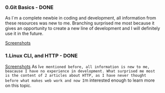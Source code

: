 ### 0.Git Basics - DONE
As I`m a complete newbie in coding and development, all information from these resources was new to me. Branching surprised me most because it gives an opportunity to create a new line of development and I will definitely use it in the future.

[Screenshots](https://github.com/valeriiahnoieva/kottans-frontend/tree/master/screenshots/0.%20GIT%20Basics)
### 1.Linux CLI, and HTTP - DONE
[Screenshots](https://github.com/valeriiahnoieva/kottans-frontend/tree/master/screenshots/task_linux_cli)
As I`ve mentioned before, all information is new to me, beacause I have no experience in development. What surprised me most is the content of 2 articles about HTTP, as I have never thought before what makes web work and now I`m interested enough to learn more on this topic.